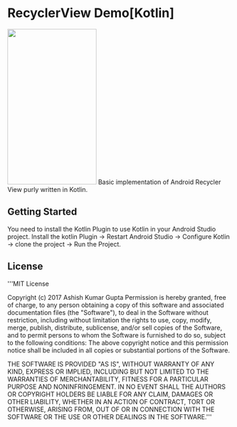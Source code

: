 # RecyclerView Demo[Kotlin]
<img src="https://firebasestorage.googleapis.com/v0/b/chatapp-dfe3c.appspot.com/o/device-2017-09-26-124759.png?alt=media&token=6d4ee206-3441-429a-b887-e45a48907b28" width="200" height="350">
Basic implementation of Android Recycler View purly written in Kotlin.

## Getting Started
You need to install the Kotlin Plugin to use Kotlin in your Android Studio project.
Install the kotlin Plugin -> Restart Android Studio -> Configure Kotlin -> clone the project -> Run the Project.
## License
'''MIT License

Copyright (c) 2017 Ashish Kumar Gupta
Permission is hereby granted, free of charge, to any person obtaining a copy
of this software and associated documentation files (the "Software"), to deal
in the Software without restriction, including without limitation the rights
to use, copy, modify, merge, publish, distribute, sublicense, and/or sell
copies of the Software, and to permit persons to whom the Software is
furnished to do so, subject to the following conditions:
The above copyright notice and this permission notice shall be included in all
copies or substantial portions of the Software.

THE SOFTWARE IS PROVIDED "AS IS", WITHOUT WARRANTY OF ANY KIND, EXPRESS OR
IMPLIED, INCLUDING BUT NOT LIMITED TO THE WARRANTIES OF MERCHANTABILITY,
FITNESS FOR A PARTICULAR PURPOSE AND NONINFRINGEMENT. IN NO EVENT SHALL THE
AUTHORS OR COPYRIGHT HOLDERS BE LIABLE FOR ANY CLAIM, DAMAGES OR OTHER
LIABILITY, WHETHER IN AN ACTION OF CONTRACT, TORT OR OTHERWISE, ARISING FROM,
OUT OF OR IN CONNECTION WITH THE SOFTWARE OR THE USE OR OTHER DEALINGS IN THE
SOFTWARE.'''

